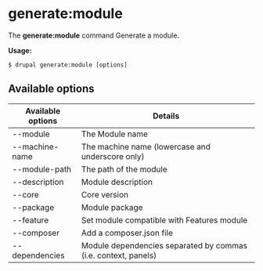 # generate:module
The **generate:module** command Generate a module.

**Usage:**
```
$ drupal generate:module [options] 
```

## Available options
Available options | Details
-------|-------------
--module | The Module name
--machine-name | The machine name (lowercase and underscore only)
--module-path | The path of the module
--description | Module description
--core | Core version
--package | Module package
--feature | Set module compatible with Features module
--composer | Add a composer.json file
--dependencies | Module dependencies separated by commas (i.e. context, panels)
